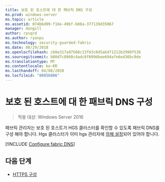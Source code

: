 ```yaml
---
title: 보호 된 호스트에 대 한 패브릭 DNS 구성
ms.prod: windows-server
ms.topic: article
ms.assetid: 074b6d09-f16e-49bf-b88a-377139d35067
manager: dongill
author: rpsqrd
ms.author: ryanpu
ms.technology: security-guarded-fabric
ms.date: 08/29/2018
ms.openlocfilehash: cb0e317a97568c13f63c0d5abd71212b2990f536
ms.sourcegitcommit: b00d7c8968c4adc8f699dbee694afe6ed36bc9de
ms.translationtype: MT
ms.contentlocale: ko-KR
ms.lasthandoff: 04/08/2020
ms.locfileid: "80856806"
---
```

# <a name="configure-the-fabric-dns-for-guarded-hosts"></a>보호 된 호스트에 대 한 패브릭 DNS 구성

>적용 대상: Windows Server 2016

패브릭 관리자는 보호 된 호스트가 HGS 클러스터를 확인할 수 있도록 패브릭 DNS를 구성 해야 합니다. Hgs 클러스터가 이미 hgs 관리자에 [의해 설정](/WindowsServerDocs/virtualization/guarded-fabric-shielded-vm/guarded-fabric-setting-up-the-host-guardian-service-hgs.md)되어 있어야 합니다.

[!INCLUDE [Configure fabric DNS](../../../includes/guarded-fabric-configure-fabric-dns.md)] 


## <a name="next-step"></a>다음 단계

- [HTTPS 구성](guarded-fabric-configure-hgs-https.md)
